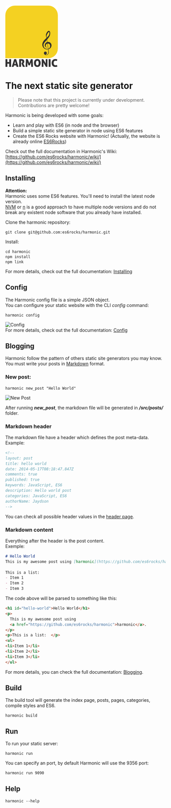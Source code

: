 ![harmonic logo](harmonic-logo.png)  

# The next static site generator
> Please note that this project is currently under development. Contributions are pretty welcome!

Harmonic is being developed with some goals:  
- Learn and play with ES6 (in node and the browser)
- Build a simple static site generator in node using ES6 features
- Create the ES6 Rocks website with Harmonic! (Actually, the website is already online [ES6Rocks](http://es6rocks.com))  

Check out the full documentation in Harmonic's Wiki: [https://github.com/es6rocks/harmonic/wiki/](https://github.com/es6rocks/harmonic/wiki/)

## Installing
**Attention:**  
Harmonic uses some ES6 features. You'll need to install the latest node version.  
[NVM](https://github.com/creationix/nvm) or [n](https://github.com/visionmedia/n) is a good approach to have multiple node versions and do not break any existent node software that you already have installed.  

Clone the harmonic repository:  
```shell
git clone git@github.com:es6rocks/harmonic.git
```

Install:  
```shell
cd harmonic
npm install
npm link
```
For more details, check out the full documentation: [Installing](https://github.com/es6rocks/harmonic/wiki/Installing)

## Config
The Harmonic config file is a simple JSON object.  
You can configure your static website with the CLI _config_ command:  
```shell
harmonic config
```
![Config](https://raw.githubusercontent.com/wiki/es6rocks/harmonic/img/config.png)  
For more details, check out the full documentation: [Config](https://github.com/es6rocks/harmonic/wiki/Config/)

## Blogging
Harmonic follow the pattern of others static site generators you may know.  
You must write your posts in [Markdown](http://daringfireball.net/projects/markdown/) format.  

### New post:  
```
harmonic new_post "Hello World"
```
![New Post](https://raw.githubusercontent.com/wiki/es6rocks/harmonic/img/new_post.png)

After running **_new_post_**, the markdown file will be generated in _**/src/posts/**_ folder.  

### Markdown header
The markdown file have a header which defines the post meta-data.  
Example:  
```markdown
<!--
layout: post
title: hello world
date: 2014-05-17T08:18:47.847Z
comments: true
published: true
keywords: JavaScript, ES6
description: Hello world post
categories: JavaScript, ES6
authorName: Jaydson
-->
```
You can check all possible header values in the [header page](https://github.com/es6rocks/harmonic/wiki/markdown-header).  

### Markdown content
Everything after the header is the post content.  
Exemple:  
```markdown
# Hello World  
This is my awesome post using [harmonic](https://github.com/es6rocks/harmonic).  

This is a list:  
- Item 1
- Item 2
- Item 3
```
The code above will be parsed to something like this:  
```html
<h1 id="hello-world">Hello World</h1>
<p>
  This is my awesome post using 
  <a href="https://github.com/es6rocks/harmonic">harmonic</a>.
</p>
<p>This is a list:  </p>
<ul>
<li>Item 1</li>
<li>Item 2</li>
<li>Item 3</li>
</ul>
```
For more details, you can check the full documentation: [Blogging](https://github.com/es6rocks/harmonic/wiki/Blogging).  

## Build
The build tool will generate the index page, posts, pages, categories, compile styles and ES6.
```shell
harmonic build
```

## Run
To run your static server:
```shell
harmonic run
```
You can specify an port, by default Harmonic will use the 9356 port:
```shell
harmonic run 9090
```

## Help
```shell
harmonic --help
```
